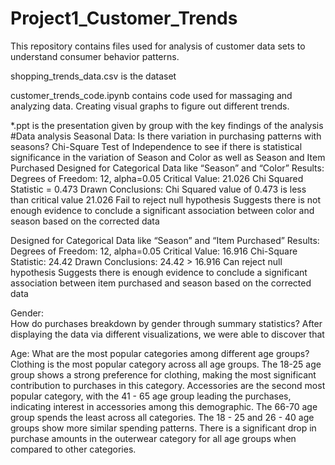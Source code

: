 # Project1_Customer_Trends
This repository contains files used for analysis of customer data sets to understand consumer behavior patterns.

shopping_trends_data.csv is the dataset

customer_trends_code.ipynb contains code used for massaging and analyzing data. Creating visual graphs to figure out different trends.

*.ppt is the presentation given by group with the key findings of the analysis
#Data analysis 
Seasonal Data: 
  Is there variation in purchasing patterns with seasons? 
    Chi-Square Test of Independence to see if there is statistical significance in the variation of Season and Color as well as Season and Item             Purchased
    Designed for Categorical Data like “Season” and “Color” 
      Results: 
      Degrees of Freedom: 12, alpha=0.05
      Critical Value: 21.026
      Chi Squared Statistic = 0.473
      Drawn Conclusions: 
      Chi Squared value of 0.473 is less than critical value 21.026
      Fail to reject null hypothesis
      Suggests there is not enough evidence to conclude a significant association between color and season based on the corrected data

  Designed for Categorical Data like “Season” and “Item Purchased” 
      Results: 
      Degrees of Freedom: 12, alpha=0.05
      Critical Value: 16.916
      Chi-Square Statistic: 24.42
      Drawn Conclusions: 
      24.42 > 16.916
      Can reject null hypothesis
      Suggests there is enough evidence to conclude a significant association between item purchased and season based on the corrected data 
      

Gender:  
  How do purchases breakdown by gender through summary statistics? 
    After displaying the data via different visualizations, we were able to discover that 

Age: 
  What are the most popular categories among different age groups?
     Clothing is the most popular category across all age groups.
     The 18-25 age group shows a strong preference for clothing, making the most significant contribution to purchases in this category.
     Accessories are the second most popular category, with the 41 - 65 age group leading the purchases, indicating interest in accessories among            this demographic.
     The 66-70 age group spends the least across all categories.
     The 18 - 25 and 26 - 40 age groups show more similar spending patterns.
     There is a significant drop in purchase amounts in the outerwear category for all age groups when compared to other categories.




